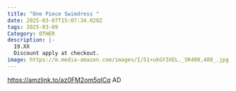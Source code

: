 ```yaml
---
title: "One Piece Swimdress "
date: 2025-03-07T15:07:34.020Z
tags: 2025-03-09
Category: OTHER
description: |-
  19.XX
  Discount apply at checkout.
image: https://m.media-amazon.com/images/I/51+ukGY3XEL._SR400,400_.jpg
---
```

https://amzlink.to/az0FM2om5qlCq   AD